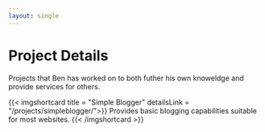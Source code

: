 ```yaml
---
layout: single
---
```

# Project Details

Projects that Ben has worked on to both futher his own knoweldge and provide services for others.  

{{< imgshortcard title = "Simple Blogger" detailsLink = "/projects/simpleblogger/">}}
  Provides basic blogging capabilities suitable for most websites.
{{< /imgshortcard >}}
